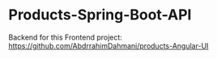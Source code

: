 # Products-Spring-Boot-API
Backend for this Frontend project: https://github.com/AbdrrahimDahmani/products-Angular-UI
